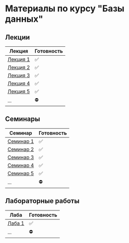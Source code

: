# Материалы по курсу "Базы данных"

## Лекции
|Лекция|Готовность|
|---|---|
|[Лекция 1](theory/lections/lec_01.md)|✅|
|[Лекция 2](theory/lections/lec_02.md)|✅|
|[Лекция 3](theory/lections/lec_03.md)|✅|
|[Лекция 4](theory/lections/lec_04.md)|✅|
|[Лекция 5](theory/lections/lec_05.md)|✅|
|...|⛔|

## Семинары
|Семинар|Готовность|
|---|---|
|[Семинар 1](theory/seminars/sem_01.md)|✅|
|[Семинар 2](theory/seminars/sem_02.md)|✅|
|[Семинар 3](theory/seminars/sem_03.md)|✅|
|[Семинар 4](theory/seminars/sem_04.md)|✅|
|[Семинар 5](theory/seminars/sem_05.md)|✅|
|...|⛔|


## Лабораторные работы
|Лаба|Готовность|
|---|---|
|[Лаба 1](lab_01)|✅|
|...|⛔|

